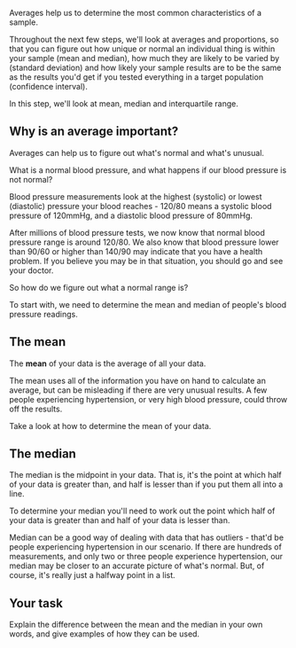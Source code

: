 Averages help us to determine the most common characteristics of a sample.

Throughout the next few steps, we'll look at averages and proportions, so that you can figure out how unique or normal an individual thing is within your sample (mean and median), how much they are likely to be varied by (standard deviation) and how likely your sample results are to be the same as the results you'd get if you tested everything in a target population (confidence interval).

In this step, we'll look at mean, median and interquartile range.

## Why is an average important?

Averages can help us to figure out what's normal and what's unusual.

What is a normal blood pressure, and what happens if our blood pressure is not normal?

Blood pressure measurements look at the highest (systolic) or lowest (diastolic) pressure your blood reaches - 120/80 means a systolic blood pressure of 120mmHg, and a diastolic blood pressure of 80mmHg.      

After millions of blood pressure tests, we now know that normal blood pressure range is around 120/80.  We also know that blood pressure lower than 90/60 or higher than 140/90 may indicate that you have a health problem.  If you believe you may be in that situation, you should go and see your doctor.

So how do we figure out what a normal range is?

To start with, we need to determine the mean and median of people's blood pressure readings.

## The mean 

The __mean__ of your data is the average of all your data.  

The mean uses all of the information you have on hand to calculate an average, but can be misleading if there are very unusual results.
A few people experiencing hypertension, or very high blood pressure, could throw off the results.

Take a look at how to determine the mean of your data.

## The median

The median is the midpoint in your data. That is, it's the point at which half of your data is greater than, and half is lesser than if you put them all into a line.

To determine your median you'll need to work out the point which half of your data is greater than and half of your data is lesser than.

Median can be a good way of dealing with data that has outliers - that'd be people experiencing hypertension in our scenario.   If there are hundreds of measurements, and only two or three people experience hypertension, our median may be closer to an accurate picture of what's normal.  But, of course, it's really just a halfway point in a list.

## Your task

Explain the difference between the mean and the median in your own words, and give examples of how they can be used.



